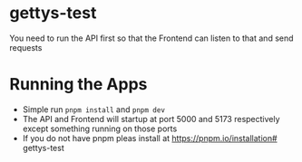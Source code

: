 # gettys-test

You need to run the API first so that the Frontend can listen to that and send requests

# Running the Apps
- Simple run `pnpm install` and `pnpm dev`
- The API and Frontend will startup at port 5000 and 5173 respectively except something running on those ports
- If you do not have pnpm pleas install at https://pnpm.io/installation# gettys-test
